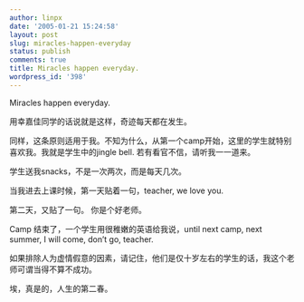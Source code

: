 ```yaml
---
author: linpx
date: '2005-01-21 15:24:58'
layout: post
slug: miracles-happen-everyday
status: publish
comments: true
title: Miracles happen everyday.
wordpress_id: '398'
---
```


Miracles happen everyday.

用幸嘉佳同学的话说就是这样，奇迹每天都在发生。

同样，这条原则适用于我。不知为什么，从第一个camp开始，这里的学生就特别喜欢我。我就是学生中的jingle bell. 若有看官不信，请听我一一道来。

学生送我snacks，不是一次两次，而是每天几次。

当我进去上课时候，第一天贴着一句，teacher, we love you.

第二天，又贴了一句。 你是个好老师。

Camp 结束了，一个学生用很稚嫩的英语给我说，until next camp, next summer, I will come, don’t go,
teacher.

如果排除人为虚情假意的因素，请记住，他们是仅十岁左右的学生的话，我这个老师可谓当得不算不成功。

埃，真是的，人生的第二春。

